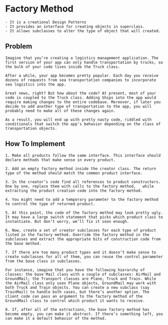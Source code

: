 # Factory Method

    - It is a creational Design Patterns
    - It provides an interface for creating objects in superclass.
    - It allows subclasses to alter the type of object that will created.

## Problem

    Imagine that you’re creating a logistics management application. The first version of your app can only handle transportation by trucks, so the bulk of your code lives inside the Truck class.

    After a while, your app becomes pretty popular. Each day you receive dozens of requests from sea transportation companies to incorporate sea logistics into the app.

    Great news, right? But how about the code? At present, most of your code is coupled to the Truck class. Adding Ships into the app would require making changes to the entire codebase. Moreover, if later you decide to add another type of transportation to the app, you will probably need to make all of these changes again.

    As a result, you will end up with pretty nasty code, riddled with conditionals that switch the app’s behavior depending on the class of transportation objects.

## How To Implement

    1. Make all products follow the same interface. This interface should declare methods that make sense in every product.

    2. Add an empty factory method inside the creator class. The return type of the method should match the common product interface.

    3. In the creator’s code find all references to product constructors. One by one, replace them with calls to the factory method,   while extracting the product creation code into the factory method.

    4. You might need to add a temporary parameter to the factory method to control the type of returned product.

    5. At this point, the code of the factory method may look pretty ugly. It may have a large switch statement that picks which product class to instantiate. But don’t worry, we’ll fix it soon enough.

    6. Now, create a set of creator subclasses for each type of product listed in the factory method. Override the factory method in the subclasses and extract the appropriate bits of construction code from the base method.

    7. If there are too many product types and it doesn’t make sense to create subclasses for all of them, you can reuse the control parameter from the base class in subclasses.

    For instance, imagine that you have the following hierarchy of classes: the base Mail class with a couple of subclasses: AirMail and GroundMail; the Transport classes are Plane, Truck and Train. While the AirMail class only uses Plane objects, GroundMail may work with both Truck and Train objects. You can create a new subclass (say TrainMail) to handle both cases, but there’s another option. The client code can pass an argument to the factory method of the GroundMail class to control which product it wants to receive.

    8. If, after all of the extractions, the base factory method has become empty, you can make it abstract. If there’s something left, you can make it a default behavior of the method.

